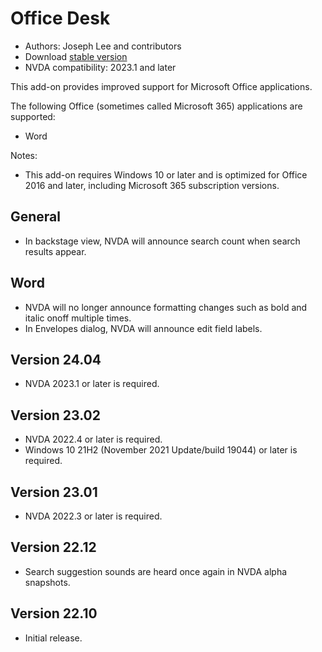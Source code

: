 # Office Desk

* Authors: Joseph Lee and contributors
* Download [stable version][1]
* NVDA compatibility: 2023.1 and later

This add-on provides improved support for Microsoft Office applications.

The following Office (sometimes called Microsoft 365) applications are supported:

* Word

Notes:

* This add-on requires Windows 10 or later and is optimized for Office 2016 and later, including Microsoft 365 subscription versions.

## General

* In backstage view, NVDA will announce search count when search results appear.

## Word

* NVDA will no longer announce formatting changes such as bold and italic onoff multiple times.
* In Envelopes dialog, NVDA will announce edit field labels.

## Version 24.04

* NVDA 2023.1 or later is required.

## Version 23.02

* NVDA 2022.4 or later is required.
* Windows 10 21H2 (November 2021 Update/build 19044) or later is required.

## Version 23.01

* NVDA 2022.3 or later is required.

## Version 22.12

* Search suggestion sounds are heard once again in NVDA alpha snapshots.

## Version 22.10

* Initial release.

[1]: https://addons.nvda-project.org/files/get.php?file=officeDesk
